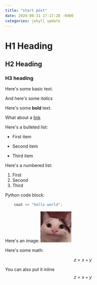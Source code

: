 ```yaml
---
title: "start post"
date: 2020-08-31 17:17:28 -0400
categories: jekyll update
---
```


# H1 Heading

## H2 Heading

### H3 heading

Here's some basic text.

And here's some *italics*

Here's some **bold** text.

What about a [link](https://github.com/taxol1203/taxol1203.github.io)

Here's a bulleted list:
* First item
+ Second item
- Third item

Here's a numbered list:

1. First
2. Second
3. Third

Python code block:
```cpp
    cout >> "hello world";
```
Here's an image: 
![My helpful screenshot](/images/meow.png)

Here's some math:

$$z=x+y$$

You can also put it inline $$z=x+y$$